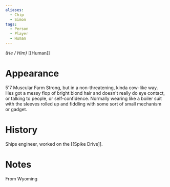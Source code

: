 ```yaml
---
aliases:
  - Chip
  - Simon
tags:
  - Person
  - Player
  - Human
---
```

*(He / Him)* [[Human]]
# Appearance

5'7 Muscular Farm Strong, but in a non-threatening, kinda cow-like way. Hes got a messy flop of bright blond hair and doesn't really do eye contact, or talking to people, or self-confidence. Normally wearing like a boiler suit with the sleeves rolled up and fiddling with some sort of small mechanism or gadget.

# History

Ships engineer, worked on the [[Spike Drive]]. 

# Notes

From Wyoming